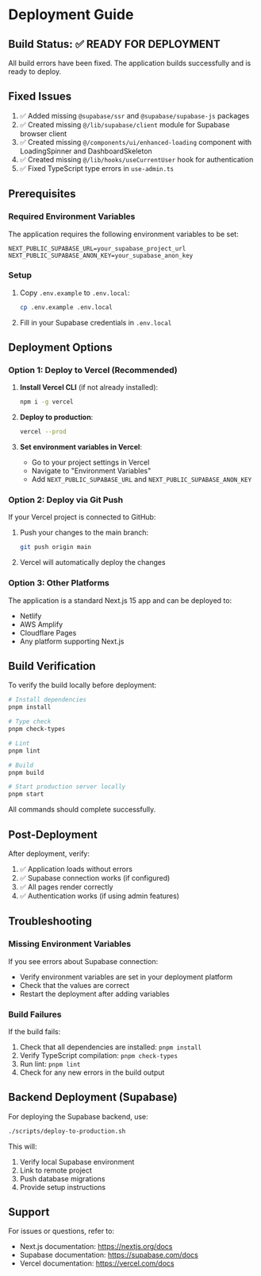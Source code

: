 # Deployment Guide

## Build Status: ✅ READY FOR DEPLOYMENT

All build errors have been fixed. The application builds successfully and is ready to deploy.

## Fixed Issues

1. ✅ Added missing `@supabase/ssr` and `@supabase/supabase-js` packages
2. ✅ Created missing `@/lib/supabase/client` module for Supabase browser client
3. ✅ Created missing `@/components/ui/enhanced-loading` component with LoadingSpinner and DashboardSkeleton
4. ✅ Created missing `@/lib/hooks/useCurrentUser` hook for authentication
5. ✅ Fixed TypeScript type errors in `use-admin.ts`

## Prerequisites

### Required Environment Variables

The application requires the following environment variables to be set:

```env
NEXT_PUBLIC_SUPABASE_URL=your_supabase_project_url
NEXT_PUBLIC_SUPABASE_ANON_KEY=your_supabase_anon_key
```

### Setup

1. Copy `.env.example` to `.env.local`:
   ```bash
   cp .env.example .env.local
   ```

2. Fill in your Supabase credentials in `.env.local`

## Deployment Options

### Option 1: Deploy to Vercel (Recommended)

1. **Install Vercel CLI** (if not already installed):
   ```bash
   npm i -g vercel
   ```

2. **Deploy to production**:
   ```bash
   vercel --prod
   ```

3. **Set environment variables in Vercel**:
   - Go to your project settings in Vercel
   - Navigate to "Environment Variables"
   - Add `NEXT_PUBLIC_SUPABASE_URL` and `NEXT_PUBLIC_SUPABASE_ANON_KEY`

### Option 2: Deploy via Git Push

If your Vercel project is connected to GitHub:

1. Push your changes to the main branch:
   ```bash
   git push origin main
   ```

2. Vercel will automatically deploy the changes

### Option 3: Other Platforms

The application is a standard Next.js 15 app and can be deployed to:
- Netlify
- AWS Amplify
- Cloudflare Pages
- Any platform supporting Next.js

## Build Verification

To verify the build locally before deployment:

```bash
# Install dependencies
pnpm install

# Type check
pnpm check-types

# Lint
pnpm lint

# Build
pnpm build

# Start production server locally
pnpm start
```

All commands should complete successfully.

## Post-Deployment

After deployment, verify:

1. ✅ Application loads without errors
2. ✅ Supabase connection works (if configured)
3. ✅ All pages render correctly
4. ✅ Authentication works (if using admin features)

## Troubleshooting

### Missing Environment Variables

If you see errors about Supabase connection:
- Verify environment variables are set in your deployment platform
- Check that the values are correct
- Restart the deployment after adding variables

### Build Failures

If the build fails:
1. Check that all dependencies are installed: `pnpm install`
2. Verify TypeScript compilation: `pnpm check-types`
3. Run lint: `pnpm lint`
4. Check for any new errors in the build output

## Backend Deployment (Supabase)

For deploying the Supabase backend, use:

```bash
./scripts/deploy-to-production.sh
```

This will:
1. Verify local Supabase environment
2. Link to remote project
3. Push database migrations
4. Provide setup instructions

## Support

For issues or questions, refer to:
- Next.js documentation: https://nextjs.org/docs
- Supabase documentation: https://supabase.com/docs
- Vercel documentation: https://vercel.com/docs
